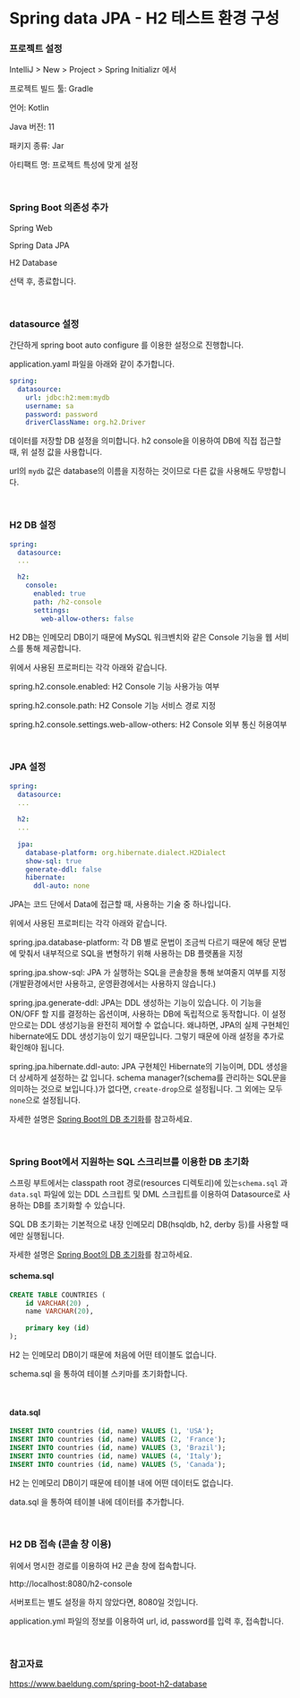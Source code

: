 # Spring data JPA - H2 테스트 환경 구성

### 프로젝트 설정

IntelliJ > New > Project > Spring Initializr 에서

프로젝트 빌드 툴: Gradle

언어: Kotlin

Java 버전: 11

패키지 종류: Jar

아티팩트 명: 프로젝트 특성에 맞게 설정

<br>

### Spring Boot 의존성 추가

Spring Web

Spring Data JPA

H2 Database

선택 후, 종료합니다.

<br>

### datasource 설정

간단하게 spring boot auto configure 를 이용한 설정으로 진행합니다.

application.yaml 파일을 아래와 같이 추가합니다.

```yaml
spring:
  datasource:
    url: jdbc:h2:mem:mydb
    username: sa
    password: password
    driverClassName: org.h2.Driver
```

데이터를 저장할 DB 설정을 의미합니다. h2 console을 이용하여 DB에 직접 접근할 때, 위 설정 값을 사용합니다.

url의 `mydb` 값은 database의 이름을 지정하는 것이므로 다른 값을 사용해도 무방합니다.

<br>

### H2 DB 설정

```yaml
spring:
  datasource:
  ...

  h2:
    console:
      enabled: true
      path: /h2-console
      settings:
        web-allow-others: false
```

H2 DB는 인메모리 DB이기 때문에 MySQL 워크벤치와 같은 Console 기능을 웹 서비스를 통해 제공합니다.

위에서 사용된 프로퍼티는 각각 아래와 같습니다.

spring.h2.console.enabled: H2 Console 기능 사용가능 여부

spring.h2.console.path: H2 Console 기능 서비스 경로 지정

spring.h2.console.settings.web-allow-others: H2 Console 외부 통신 허용여부

<br>

### JPA 설정

```yaml
spring:
  datasource:
  ...
  
  h2:
  ...
  
  jpa:
    database-platform: org.hibernate.dialect.H2Dialect
    show-sql: true
    generate-ddl: false
    hibernate:
      ddl-auto: none
```

JPA는 코드 단에서 Data에 접근할 때, 사용하는 기술 중 하나입니다.

위에서 사용된 프로퍼티는 각각 아래와 같습니다.

spring.jpa.database-platform: 각 DB 별로 문법이 조금씩 다르기 때문에 해당 문법에 맞춰서 내부적으로 SQL을 변형하기 위해 사용하는 DB 플랫폼을 지정

spring.jpa.show-sql: JPA 가 실행하는 SQL을 콘솔창을 통해 보여줄지 여부를 지정 (개발환경에서만 사용하고, 운영환경에서는 사용하지 않습니다.)

spring.jpa.generate-ddl: JPA는 DDL 생성하는 기능이 있습니다. 이 기능을 ON/OFF 할 지를 결정하는 옵션이며, 사용하는 DB에 독립적으로 동작합니다. 이 설정만으로는 DDL 생성기능을 완전히 제어할 수 없습니다. 왜냐하면, JPA의 실제 구현체인 hibernate에도 DDL 생성기능이 있기 때문입니다. 그렇기 때문에 아래 설정을 추가로 확인해야 됩니다.

spring.jpa.hibernate.ddl-auto: JPA 구현체인 Hibernate의 기능이며, DDL 생성을 더 상세하게 설정하는 값 입니다. schema manager?(schema를 관리하는 SQL문을 의미하는 것으로 보입니다.)가 없다면, `create-drop`으로 설정됩니다. 그 외에는 모두 `none`으로 설정됩니다.

자세한 설명은 [Spring Boot의 DB 초기화](https://github.com/milanoderby/TIL/blob/master/Spring/Spring%20Boot%EC%9D%98%20DB%EC%B4%88%EA%B8%B0%ED%99%94.md)를 참고하세요.

<br>

### Spring Boot에서 지원하는 SQL 스크리브를 이용한 DB 초기화

스프링 부트에서는 classpath root 경로(resources 디렉토리)에 있는`schema.sql` 과 `data.sql` 파일에 있는 DDL 스크립트 및 DML 스크립트를 이용하여 Datasource로 사용하는 DB를 초기화할 수 있습니다.

SQL DB 초기화는 기본적으로 내장 인메모리 DB(hsqldb, h2, derby 등)를 사용할 때에만 실행됩니다.

자세한 설명은 [Spring Boot의 DB 초기화](https://github.com/milanoderby/TIL/blob/master/Spring/Spring%20Boot%EC%9D%98%20DB%EC%B4%88%EA%B8%B0%ED%99%94.md)를 참고하세요.

#### schema.sql

```sql
CREATE TABLE COUNTRIES (
	id VARCHAR(20) ,
	name VARCHAR(20),
	
	primary key (id)
);

```

H2 는 인메모리 DB이기 때문에 처음에 어떤 테이블도 없습니다.

schema.sql 을 통하여 테이블 스키마를 초기화합니다.

<br>

#### data.sql

```sql
INSERT INTO countries (id, name) VALUES (1, 'USA');
INSERT INTO countries (id, name) VALUES (2, 'France');
INSERT INTO countries (id, name) VALUES (3, 'Brazil');
INSERT INTO countries (id, name) VALUES (4, 'Italy');
INSERT INTO countries (id, name) VALUES (5, 'Canada');
```

H2 는 인메모리 DB이기 때문에 테이블 내에 어떤 데이터도 없습니다.

data.sql 을 통하여 테이블 내에 데이터를 추가합니다.

<br>

### H2 DB 접속 (콘솔 창 이용)

위에서 명시한 경로를 이용하여 H2 콘솔 창에 접속합니다.

http://localhost:8080/h2-console

서버포트는 별도 설정을 하지 않았다면, 8080일 것입니다.

application.yml 파일의 정보를 이용하여 url, id, password를 입력 후, 접속합니다.

<br>

### 참고자료

https://www.baeldung.com/spring-boot-h2-database

